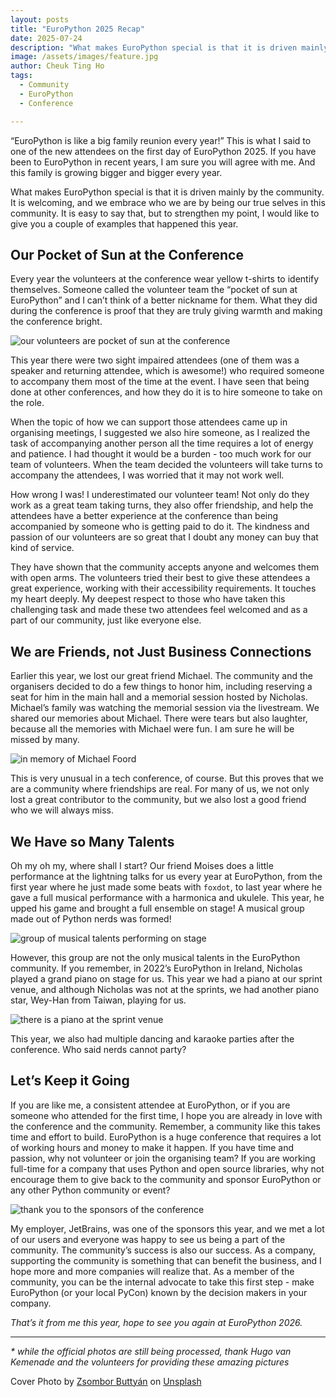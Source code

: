 ```yaml
---
layout: posts
title: "EuroPython 2025 Recap"
date: 2025-07-24
description: "What makes EuroPython special is that it is driven mainly by the community. It is welcoming, and we embrace who we are by being our true selves in this community. It is easy to say that, but to strengthen my point, I would like to give you a couple of examples that happened this year."
image: /assets/images/feature.jpg
author: Cheuk Ting Ho
tags:
  - Community
  - EuroPython
  - Conference

---
```


“EuroPython is like a big family reunion every year\!” This is what I said to one of the new attendees on the first day of EuroPython 2025\. If you have been to EuroPython in recent years, I am sure you will agree with me. And this family is growing bigger and bigger every year.

What makes EuroPython special is that it is driven mainly by the community. It is welcoming, and we embrace who we are by being our true selves in this community. It is easy to say that, but to strengthen my point, I would like to give you a couple of examples that happened this year.

## Our Pocket of Sun at the Conference

Every year the volunteers at the conference wear yellow t-shirts to identify themselves. Someone called the volunteer team the “pocket of sun at EuroPython” and I can’t think of a better nickname for them. What they did during the conference is proof that they are truly giving warmth and making the conference bright.

![our volunteers are pocket of sun at the conference](image5.jpg)

This year there were two sight impaired attendees (one of them was a speaker and returning attendee, which is awesome\!) who required someone to accompany them most of the time at the event. I have seen that being done at other conferences, and how they do it is to hire someone to take on the role. 

When the topic of how we can support those attendees came up in organising meetings, I suggested we also hire someone, as I realized the task of accompanying another person all the time requires a lot of energy and patience. I had thought it would be a burden \- too much work for our team of volunteers. When the team decided the volunteers will take turns to accompany the attendees, I was worried that it may not work well.

How wrong I was\! I underestimated our volunteer team\! Not only do they work as a great team taking turns, they also offer friendship, and help the attendees have a better experience at the conference than being accompanied by someone who is getting paid to do it. The kindness and passion of our volunteers are so great that I doubt any money can buy that kind of service.

They have shown that the community accepts anyone and welcomes them with open arms. The volunteers tried their best to give these attendees a great experience, working with their accessibility requirements. It touches my heart deeply. My deepest respect to those who have taken this challenging task and made these two attendees feel welcomed and as a part of our community, just like everyone else.

## We are Friends, not Just Business Connections

Earlier this year, we lost our great friend Michael. The community and the organisers decided to do a few things to honor him, including reserving a seat for him in the main hall and a memorial session hosted by Nicholas. Michael’s family was watching the memorial session via the livestream. We shared our memories about Michael. There were tears but also laughter, because all the memories with Michael were fun. I am sure he will be missed by many.

![in memory of Michael Foord](image3.jpg)

This is very unusual in a tech conference, of course. But this proves that we are a community where friendships are real. For many of us, we not only lost a great contributor to the community, but we also lost a good friend who we will always miss.

## We Have so Many Talents

Oh my oh my, where shall I start? Our friend Moises does a little performance at the lightning talks for us every year at EuroPython, from the first year where he just made some beats with `foxdot`, to last year where he gave a full musical performance with a harmonica and ukulele. This year, he upped his game and brought a full ensemble on stage\! A musical group made out of Python nerds was formed\!

![group of musical talents performing on stage](image4.jpg)

However, this group are not the only musical talents in the EuroPython community. If you remember, in 2022’s EuroPython in Ireland, Nicholas  played a grand piano on stage for us. This year we had a piano at our sprint venue, and although Nicholas was not at the sprints, we had another piano star, Wey-Han from Taiwan, playing for us.

![there is a piano at the sprint venue](image2.jpg)

This year, we also had multiple dancing and karaoke parties after the conference. Who said nerds cannot party?

## Let’s Keep it Going

If you are like me, a consistent attendee at EuroPython, or if you are someone who attended for the first time, I hope you are already in love with the conference and the community. Remember, a community like this takes time and effort to build. EuroPython is a huge conference that requires a lot of working hours and money to make it happen. If you have time and passion, why not volunteer or join the organising team? If you are working full-time for a company that uses Python and open source libraries, why not encourage them to give back to the community and sponsor EuroPython or any other Python community or event?

![thank you to the sponsors of the conference](image1.jpg)

My employer, JetBrains, was one of the sponsors this year, and we met a lot of our users and everyone was happy to see us being a part of the community. The community’s success is also our success. As a company, supporting the community is something that can benefit the business, and I hope more and more companies will realize that. As a member of the community, you can be the internal advocate to take this first step \- make EuroPython (or your local PyCon) known by the decision makers in your company.

*That’s it from me this year, hope to see you again at EuroPython 2026\.*

---

*\* while the official photos are still being processed, thank Hugo van Kemenade and the volunteers for providing these amazing pictures*  

Cover Photo by <a href="https://unsplash.com/@jason_derjulio?utm_content=creditCopyText&utm_medium=referral&utm_source=unsplash">Zsombor Buttyán</a> on <a href="https://unsplash.com/photos/white-and-green-bus-on-road-near-building-during-daytime-V7FQKzTyglE?utm_content=creditCopyText&utm_medium=referral&utm_source=unsplash">Unsplash</a>
      